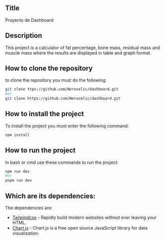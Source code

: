 ## Title
Proyecto de Dashboard

## Description

This project is a calculator of fat percentage, bone mass, residual mass and muscle mass where the results are displayed in table and graph format.

## How to clone the repository
to clone the repository you must do the following:
```bash
git clone ttps://github.com/Nerovelic/dashboard.git
#or
git clone https://github.com/Nerovelic/dashboard.git
```

## How to install the project
To install the project you must enter the following command:
```bash 
npm install
```
## How to run the project
In bash or cmd use these commands to run the project:
```bash
npm run dev
#or
pnpm run dev
```

## Which are its dependencies:
The dependencies are:
- [Tailwindcss](https://tailwindcss.com/) - Rapidly build modern websites without ever leaving your HTML.
- [Chart.js](https://www.chartjs.org/docs/latest/getting-started/installation.html) - Chart.js is a free open source JavaScript library for data visualization.
